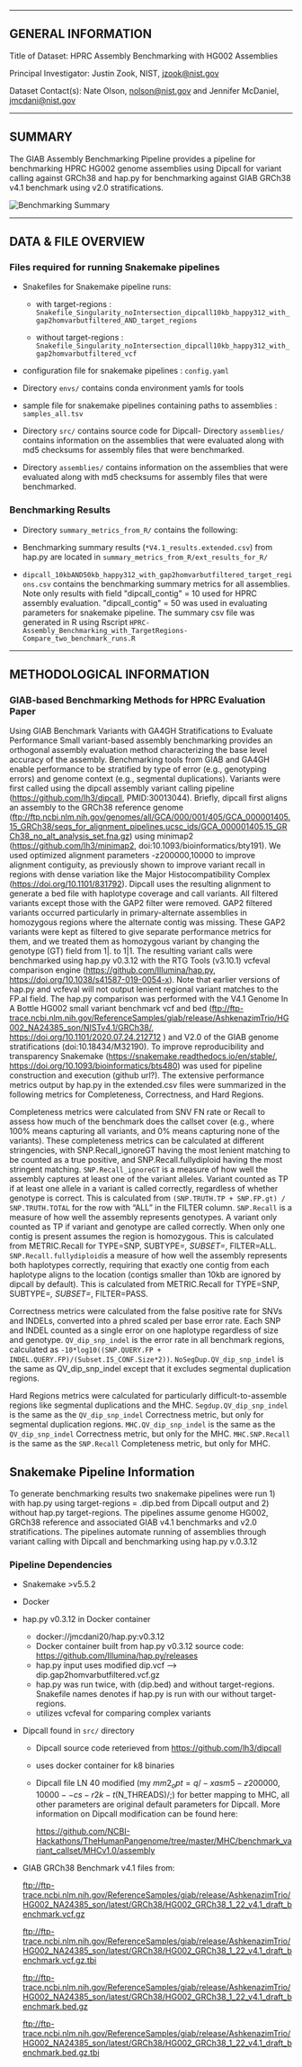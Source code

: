 -------------------
GENERAL INFORMATION
-------------------

Title of Dataset: HPRC Assembly Benchmarking with HG002 Assemblies

Principal Investigator: Justin Zook, NIST, jzook@nist.gov

Dataset Contact(s): Nate Olson, nolson@nist.gov and Jennifer McDaniel, jmcdani@nist.gov

--------------------------
SUMMARY
--------------------------

The GIAB Assembly Benchmarking Pipeline provides a pipeline for benchmarking HPRC HG002 
genome assemblies using Dipcall for variant calling against GRCh38 and hap.py for 
benchmarking against GIAB GRCh38 v4.1 benchmark using v2.0 stratifications.

![Benchmarking Summary](HPRC-Assembly-Benchmarking-Summary.png)

--------------------
DATA & FILE OVERVIEW
--------------------
### Files required for running Snakemake pipelines
- Snakefiles for Snakemake pipeline runs:

  - with target-regions : `Snakefile_Singularity_noIntersection_dipcall10kb_happy312_with_gap2homvarbutfiltered_AND_target_regions`

  - without target-regions : `Snakefile_Singularity_noIntersection_dipcall10kb_happy312_with_gap2homvarbutfiltered_vcf`

- configuration file for snakemake pipelines : `config.yaml`

- Directory `envs/` contains conda environment yamls for tools

- sample file for snakemake pipelines containing paths to assemblies : `samples_all.tsv`

- Directory `src/` contains source code for Dipcall- Directory `assemblies/` contains information on the assemblies that were evaluated along with md5 checksums for assembly files that were benchmarked.

- Directory `assemblies/` contains information on the assemblies that were evaluated along with md5 checksums for assembly files that were benchmarked.

### Benchmarking Results
- Directory `summary_metrics_from_R/` contains the following:

- Benchmarking summary results (`*V4.1_results.extended.csv`) from hap.py are located in `summary_metrics_from_R/ext_results_for_R/`

- `dipcall_10kbAND50kb_happy312_with_gap2homvarbutfiltered_target_regions.csv` contains the benchmarking summary      metrics for all assemblies.  Note only results with field "dipcall_contig" = 10 used for HPRC assembly evaluation. "dipcall_contig" = 50 was used in evaluating parameters for snakemake pipeline.  The summary csv file was generated in R using Rscript `HPRC-Assembly_Benchmarking_with_TargetRegions-Compare_two_benchmark_runs.R`

--------------------------
METHODOLOGICAL INFORMATION
--------------------------

### GIAB-based Benchmarking Methods for HPRC Evaluation Paper

Using GIAB Benchmark Variants with GA4GH Stratifications to Evaluate Performance
Small variant-based assembly benchmarking provides an orthogonal assembly evaluation method characterizing the base level accuracy of the assembly. Benchmarking tools from GIAB and GA4GH enable performance to be stratified by type of error (e.g., genotyping errors) and genome context (e.g., segmental duplications). Variants were first called using the dipcall assembly variant calling pipeline (https://github.com/lh3/dipcall, PMID:30013044). Briefly, dipcall first aligns an assembly to the GRCh38 reference genome (ftp://ftp.ncbi.nlm.nih.gov/genomes/all/GCA/000/001/405/GCA_000001405.15_GRCh38/seqs_for_alignment_pipelines.ucsc_ids/GCA_000001405.15_GRCh38_no_alt_analysis_set.fna.gz) using minimap2 (https://github.com/lh3/minimap2, doi:10.1093/bioinformatics/bty191). We used optimized alignment parameters -z200000,10000 to improve alignment contiguity, as previously shown to improve variant recall in regions with dense variation like the Major Histocompatibility Complex (https://doi.org/10.1101/831792). Dipcall uses the resulting alignment to generate a bed file with haplotype coverage and call variants. All filtered variants except those with the GAP2 filter were removed. GAP2 filtered variants occurred particularly in primary-alternate assemblies in homozygous regions where the alternate contig was missing.  These GAP2 variants were kept as filtered to give separate performance metrics for them, and we treated them as homozygous variant by changing the genotype (GT) field from 1|. to 1|1. The resulting variant calls were benchmarked using hap.py v0.3.12 with the RTG Tools (v3.10.1) vcfeval comparison engine (https://github.com/Illumina/hap.py, https://doi.org/10.1038/s41587-019-0054-x). Note that earlier versions of hap.py and vcfeval will not output lenient regional variant matches to the FP.al field.  The hap.py comparison was performed with the V4.1 Genome In A Bottle HG002 small variant benchmark vcf and bed (ftp://ftp-trace.ncbi.nlm.nih.gov/ReferenceSamples/giab/release/AshkenazimTrio/HG002_NA24385_son/NISTv4.1/GRCh38/, https://doi.org/10.1101/2020.07.24.212712 ) and V2.0 of the GIAB genome stratifications (doi:10.18434/M32190). To improve reproducibility and transparency Snakemake (https://snakemake.readthedocs.io/en/stable/, https://doi.org/10.1093/bioinformatics/bts480) was used for pipeline construction and execution (github url?).  The extensive performance metrics output by hap.py in the extended.csv files were summarized in the following metrics for Completeness, Correctness, and Hard Regions.

Completeness metrics were calculated from SNV FN rate or Recall to assess how much of the benchmark does the callset cover (e.g., where 100% means capturing all variants, and 0% means capturing none of the variants). These completeness metrics can be calculated at different stringencies, with SNP.Recall_ignoreGT having the most lenient matching to be counted as a true positive, and SNP.Recall.fullydiploid having the most stringent matching. `SNP.Recall_ignoreGT` is a measure of how well the assembly captures at least one of the variant alleles. Variant counted as TP if at least one allele in a variant is called correctly, regardless of whether genotype is correct. This is calculated from `(SNP.TRUTH.TP + SNP.FP.gt) / SNP.TRUTH.TOTAL` for the row with “ALL” in the FILTER column. `SNP.Recall` is a measure of how well the assembly represents genotypes. A variant only counted as TP if variant and genotype are called correctly. When only one contig is present assumes the region is homozygous. This is calculated from METRIC.Recall for TYPE=SNP, SUBTYPE=*, SUBSET=*, FILTER=ALL.  `SNP.Recall.fullydiploid`is a measure of how well the assembly represents both haplotypes correctly, requiring that exactly one contig from each haplotype aligns to the location (contigs smaller than 10kb are ignored by dipcall by default). This is calculated from METRIC.Recall for TYPE=SNP, SUBTYPE=*, SUBSET=*, FILTER=PASS.

Correctness metrics were calculated from the false positive rate for SNVs and INDELs, converted into a phred scaled per base error rate. Each SNP and INDEL counted as a single error on one haplotype regardless of size and genotype. `QV_dip_snp_indel` is the error rate in all benchmark regions, calculated as `-10*log10((SNP.QUERY.FP + INDEL.QUERY.FP)/(Subset.IS_CONF.Size*2))`. `NoSegDup.QV_dip_snp_indel` is the same as QV_dip_snp_indel except that it excludes segmental duplication regions.

Hard Regions metrics were calculated for particularly difficult-to-assemble regions like segmental duplications and the MHC. `Segdup.QV_dip_snp_indel` is the same as the `QV_dip_snp_indel` Correctness metric, but only for segmental duplication regions. `MHC.QV_dip_snp_indel` is the same as the `QV_dip_snp_indel` Correctness metric, but only for the MHC. `MHC.SNP.Recall` is the same as the `SNP.Recall` Completeness metric, but only for MHC.

## Snakemake Pipeline Information

To generate benchmarking results two snakemake pipelines were run 1) with hap.py using target-regions = .dip.bed from Dipcall output and 2) without hap.py target-regions. The pipelines assume genome HG002, GRCh38 reference and associated GIAB v4.1 benchmarks and v2.0 stratifications. The pipelines automate running of assemblies through variant calling with Dipcall and benchmarking using hap.py v.0.3.12

### Pipeline Dependencies
- Snakemake >v5.5.2
- Docker
- hap.py v0.3.12 in Docker container 
  - docker://jmcdani20/hap.py:v0.3.12
  - Docker container built from hap.py v0.3.12 source code:
    https://github.com/Illumina/hap.py/releases
  - hap.py input uses modified dip.vcf --> dip.gap2homvarbutfiltered.vcf.gz
  - hap.py was run twice, with (dip.bed) and without target-regions. Snakefile names 
    denotes if hap.py is run with our without target-regions.
  - utilizes vcfeval for comparing complex variants
- Dipcall found in `src/` directory
  - Dipcall source code reterieved from https://github.com/lh3/dipcall
  - uses docker container for k8 binaries
  - Dipcall file LN 40 modified (my $mm2_opt = q/-xasm5 -z200000,10000 --cs -r2k -t$(N_THREADS)/;) 
    for better mapping to MHC, all other parameters are original default parameters for Dipcall.
    More information on Dipcall modification can be found here:

    https://github.com/NCBI-Hackathons/TheHumanPangenome/tree/master/MHC/benchmark_variant_callset/MHCv1.0/assembly
- GIAB GRCh38 Benchmark v4.1 files from:

	ftp://ftp-trace.ncbi.nlm.nih.gov/ReferenceSamples/giab/release/AshkenazimTrio/HG002_NA24385_son/latest/GRCh38/HG002_GRCh38_1_22_v4.1_draft_benchmark.vcf.gz

  ftp://ftp-trace.ncbi.nlm.nih.gov/ReferenceSamples/giab/release/AshkenazimTrio/HG002_NA24385_son/latest/GRCh38/HG002_GRCh38_1_22_v4.1_draft_benchmark.vcf.gz.tbi

  ftp://ftp-trace.ncbi.nlm.nih.gov/ReferenceSamples/giab/release/AshkenazimTrio/HG002_NA24385_son/latest/GRCh38/HG002_GRCh38_1_22_v4.1_draft_benchmark.bed.gz

  ftp://ftp-trace.ncbi.nlm.nih.gov/ReferenceSamples/giab/release/AshkenazimTrio/HG002_NA24385_son/latest/GRCh38/HG002_GRCh38_1_22_v4.1_draft_benchmark.bed.gz.tbi
